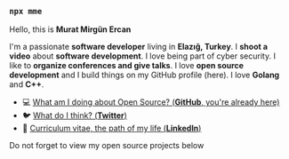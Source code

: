 ### `npx mme`


Hello, this is **Murat Mirgün Ercan**

I'm a passionate **software developer** living in **Elazığ, Turkey**.
I **shoot a video** about **software development**. I love being part of cyber security. I like to **organize conferences and give talks**.
I love **open source development** and I build things on my GitHub profile (here).
I love **Golang** and **C++**.

- 💻  [What am I doing about Open Source? (**GitHub**, you're already here)](https://github.com/MuratSs)
- 🐦  [What do I think? (**Twitter**)](https://twitter.com/muratmirgun)
- 🏹  [Curriculum vitae, the path of my life (**LinkedIn**)](https://linkedin.com/in/murat-m-ercan)

Do not forget to view my open source projects below 

